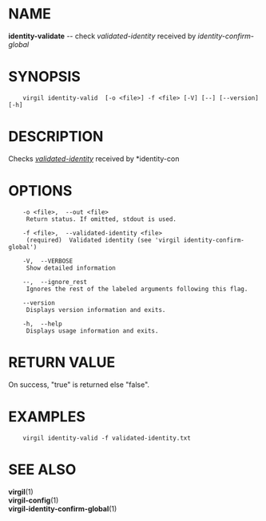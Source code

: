 NAME
====

**identity-validate** -- check *validated-identity* received by
*identity-confirm-global*

SYNOPSIS
========

        virgil identity-valid  [-o <file>] -f <file> [-V] [--] [--version] [-h]

DESCRIPTION
===========

Checks
[*validated-identity*](https://github.com/VirgilSecurity/virgil/wiki/Virgil-Glossary#confirmed-identity)
received by \*identity-con

OPTIONS
=======

        -o <file>,  --out <file>
         Return status. If omitted, stdout is used.

        -f <file>,  --validated-identity <file>
         (required)  Validated identity (see 'virgil identity-confirm-global')

        -V,  --VERBOSE
         Show detailed information

        --,  --ignore_rest
         Ignores the rest of the labeled arguments following this flag.

        --version
         Displays version information and exits.

        -h,  --help
         Displays usage information and exits.

RETURN VALUE
============

On success, "true" is returned else "false".

EXAMPLES
========

        virgil identity-valid -f validated-identity.txt

SEE ALSO
========

**virgil**(1)  
**virgil-config**(1)  
**virgil-identity-confirm-global**(1)
